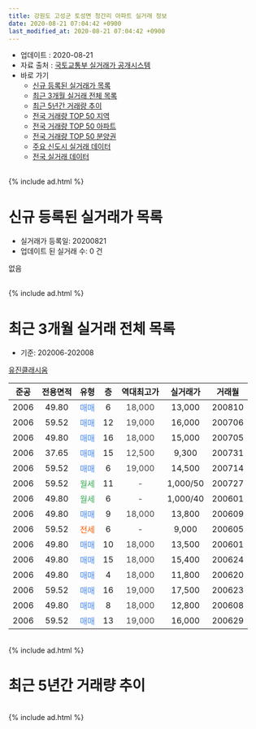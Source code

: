 ```yaml
---
title: 강원도 고성군 토성면 청간리 아파트 실거래 정보
date: 2020-08-21 07:04:42 +0900
last_modified_at: 2020-08-21 07:04:42 +0900
---
```


* 업데이트 : 2020-08-21
* 자료 출처 : [국토교통부 실거래가 공개시스템](http://rt.molit.go.kr)
* 바로 가기
    * [신규 등록된 실거래가 목록](#신규-등록된-실거래가-목록)
    * [최근 3개월 실거래 전체 목록](#최근-3개월-실거래-전체-목록)
    * [최근 5년간 거래량 추이](#최근-5년간-거래량-추이)
    * [전국 거래량 TOP 50 지역](https://inasie.github.io/apt-trade-info/최근-3개월-전국에서-가장-거래가-많이-발생한-지역)
    * [전국 거래량 TOP 50 아파트](https://inasie.github.io/apt-trade-info/최근-3개월-전국에서-가장-거래가-많이-발생한-아파트)
    * [전국 거래량 TOP 50 분양권](https://inasie.github.io/apt-trade-info/최근-3개월-전국에서-가장-거래가-많이-발생한-분양권)
    * [주요 신도시 실거래 데이터](https://inasie.github.io/apt-trade-info/주요-신도시)
    * [전국 실거래 데이터](https://inasie.github.io/apt-trade-info/전국)
<br>
{% include ad.html %}
<br>

# 신규 등록된 실거래가 목록
* 실거래가 등록일: 20200821
* 업데이트 된 실거래 수: 0 건

없음

<br>
{% include ad.html %}
<br>

# 최근 3개월 실거래 전체 목록
* 기준: 202006-202008


[유진클래시움](https://search.naver.com/search.naver?query=%EA%B0%95%EC%9B%90%EB%8F%84+%EA%B3%A0%EC%84%B1%EA%B5%B0+%ED%86%A0%EC%84%B1%EB%A9%B4+%EC%B2%AD%EA%B0%84%EB%A6%AC+%EC%9C%A0%EC%A7%84%ED%81%B4%EB%9E%98%EC%8B%9C%EC%9B%80)

|준공|전용면적|유형|층|역대최고가|실거래가|거래월|
|:---:|:---:|:---:|:---:|:---:|:---:|:---:|
|2006|49.80|<span style="color:#4285f3">매매</span>|6|<span style="color:#444444">18,000</span>|13,000|200810|
|2006|59.52|<span style="color:#4285f3">매매</span>|12|<span style="color:#444444">19,000</span>|16,000|200706|
|2006|49.80|<span style="color:#4285f3">매매</span>|16|<span style="color:#444444">18,000</span>|15,000|200705|
|2006|37.65|<span style="color:#4285f3">매매</span>|15|<span style="color:#444444">12,500</span>|9,300|200731|
|2006|59.52|<span style="color:#4285f3">매매</span>|6|<span style="color:#444444">19,000</span>|14,500|200714|
|2006|59.52|<span style="color:#34a853">월세</span>|11|<span style="color:#444444">-</span>|1,000/50|200727|
|2006|49.80|<span style="color:#34a853">월세</span>|6|<span style="color:#444444">-</span>|1,000/40|200601|
|2006|49.80|<span style="color:#4285f3">매매</span>|9|<span style="color:#444444">18,000</span>|13,800|200609|
|2006|59.52|<span style="color:#ff5a00">전세</span>|6|<span style="color:#444444">-</span>|9,000|200605|
|2006|49.80|<span style="color:#4285f3">매매</span>|10|<span style="color:#444444">18,000</span>|13,500|200601|
|2006|49.80|<span style="color:#4285f3">매매</span>|15|<span style="color:#444444">18,000</span>|15,400|200624|
|2006|49.80|<span style="color:#4285f3">매매</span>|4|<span style="color:#444444">18,000</span>|11,800|200620|
|2006|59.52|<span style="color:#4285f3">매매</span>|16|<span style="color:#444444">19,000</span>|17,500|200623|
|2006|49.80|<span style="color:#4285f3">매매</span>|8|<span style="color:#444444">18,000</span>|12,800|200608|
|2006|59.52|<span style="color:#4285f3">매매</span>|13|<span style="color:#444444">19,000</span>|16,000|200629|


<br>
{% include ad.html %}
<br>

# 최근 5년간 거래량 추이


<div style="width:100%;">
    <canvas id="deal_progress" height="200"></canvas>
</div>

<script>
new Chart(document.getElementById("deal_progress"), {
    type: 'line',
    data: {
        labels: ['201508','201509','201510','201511','201512','201601','201602','201603','201604','201605','201606','201607','201608','201609','201610','201611','201612','201701','201702','201703','201704','201705','201706','201707','201708','201709','201710','201711','201712','201801','201802','201803','201804','201805','201806','201807','201808','201809','201810','201811','201812','201901','201902','201903','201904','201905','201906','201907','201908','201909','201910','201911','201912','202001','202002','202003','202004','202005','202006','202007','202008'],
        datasets: [{
            label: '매매',
            pointRadius: 1,
            data: [8, 4, 4, 3, 0, 1, 1, 0, 5, 5, 13, 5, 11, 6, 4, 4, 3, 2, 5, 4, 4, 4, 4, 5, 3, 5, 4, 2, 2, 4, 1, 3, 1, 1, 2, 2, 2, 2, 2, 1, 0, 2, 1, 3, 1, 1, 2, 1, 1, 1, 1, 1, 2, 2, 1, 4, 3, 4, 7, 4, 1],
            borderColor: "rgba(255, 201, 14, 1)",
            backgroundColor: "rgba(255, 201, 14, 0.5)",
            fill: false,
            lineTension: 0
        },{
            label: '전월세',
            pointRadius: 1,
            data: [3, 1, 1, 1, 1, 5, 0, 3, 1, 2, 1, 2, 1, 2, 3, 0, 1, 3, 0, 2, 5, 2, 2, 1, 0, 2, 2, 3, 4, 1, 0, 1, 0, 1, 3, 0, 1, 0, 2, 0, 0, 0, 3, 1, 0, 0, 0, 1, 0, 2, 0, 0, 0, 1, 2, 2, 0, 3, 2, 1, 0],
            borderColor: "rgba(0, 141, 185, 1)",
            backgroundColor: "rgba(0, 141, 185, 0.5)",
            fill: false,
            lineTension: 0
        }
        ]
    },
    options: {
        responsive: true,
        title: {
            display: false
        },
        tooltips: {
            mode: 'index',
            intersect: false
        },
        hover: {
            mode: 'nearest',
            intersect: true
        },
        scales: {
            xAxes: [{
                display: true,
                scaleLabel: {
                    display: true,
                    labelString: '년/월'
                }
            }],
            yAxes: [{
                display: true,
                ticks: {
                    suggestedMin: 0,
                },
                scaleLabel: {
                    display: true,
                    labelString: '실거래 수'
                }
            }]
        }
    }
});

</script>


<br>
{% include ad.html %}
<br>

